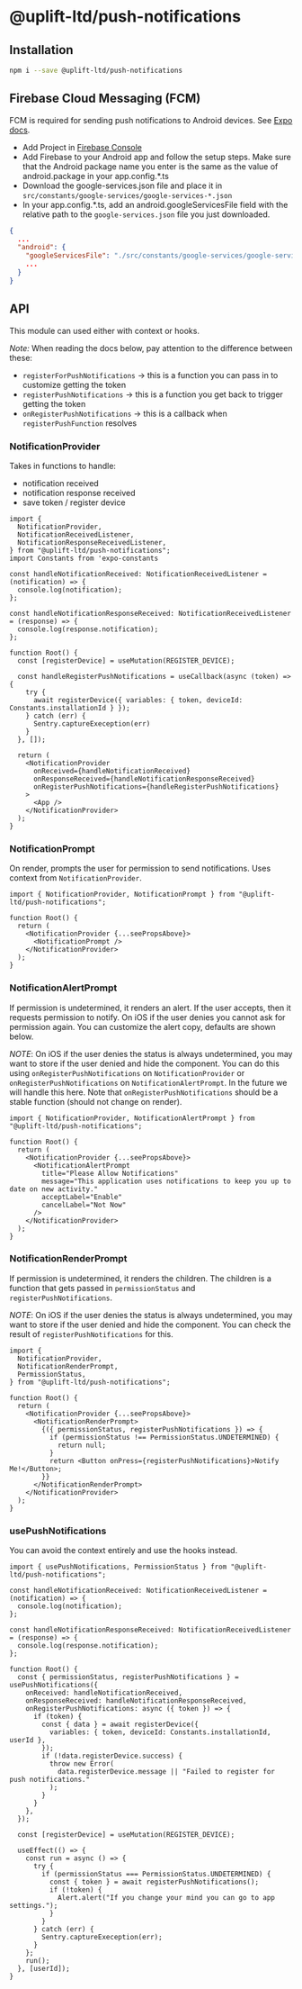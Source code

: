 # @uplift-ltd/push-notifications

## Installation

```sh
npm i --save @uplift-ltd/push-notifications
```

## Firebase Cloud Messaging (FCM)

FCM is required for sending push notifications to Android devices. See
[Expo docs](https://docs.expo.io/push-notifications/using-fcm/).

- Add Project in [Firebase Console](https://console.firebase.google.com/)
- Add Firebase to your Android app and follow the setup steps. Make sure that the Android package
  name you enter is the same as the value of android.package in your app.config.\*.ts
- Download the google-services.json file and place it in
  `src/constants/google-services/google-services-*.json`
- In your app.config.\*.ts, add an android.googleServicesFile field with the relative path to the
  `google-services.json` file you just downloaded.

```json
{
  ...
  "android": {
    "googleServicesFile": "./src/constants/google-services/google-services-production.json",
    ...
  }
}
```

## API

This module can used either with context or hooks.

_Note:_ When reading the docs below, pay attention to the difference between these:

- `registerForPushNotifications` -> this is a function you can pass in to customize getting the
  token
- `registerPushNotifications` -> this is a function you get back to trigger getting the token
- `onRegisterPushNotifications` -> this is a callback when `registerPushFunction` resolves

### NotificationProvider

Takes in functions to handle:

- notification received
- notification response received
- save token / register device

```tsx
import {
  NotificationProvider,
  NotificationReceivedListener,
  NotificationResponseReceivedListener,
} from "@uplift-ltd/push-notifications";
import Constants from 'expo-constants

const handleNotificationReceived: NotificationReceivedListener = (notification) => {
  console.log(notification);
};

const handleNotificationResponseReceived: NotificationReceivedListener = (response) => {
  console.log(response.notification);
};

function Root() {
  const [registerDevice] = useMutation(REGISTER_DEVICE);

  const handleRegisterPushNotifications = useCallback(async (token) => {
    try {
      await registerDevice({ variables: { token, deviceId: Constants.installationId } });
    } catch (err) {
      Sentry.captureExeception(err)
    }
  }, []);

  return (
    <NotificationProvider
      onReceived={handleNotificationReceived}
      onResponseReceived={handleNotificationResponseReceived}
      onRegisterPushNotifications={handleRegisterPushNotifications}
    >
      <App />
    </NotificationProvider>
  );
}
```

### NotificationPrompt

On render, prompts the user for permission to send notifications. Uses context from
`NotificationProvider`.

```tsx
import { NotificationProvider, NotificationPrompt } from "@uplift-ltd/push-notifications";

function Root() {
  return (
    <NotificationProvider {...seePropsAbove}>
      <NotificationPrompt />
    </NotificationProvider>
  );
}
```

### NotificationAlertPrompt

If permission is undetermined, it renders an alert. If the user accepts, then it requests permission
to notify. On iOS if the user denies you cannot ask for permission again. You can customize the
alert copy, defaults are shown below.

_NOTE_: On iOS if the user denies the status is always undetermined, you may want to store if the
user denied and hide the component. You can do this using `onRegisterPushNotifications` on
`NotificationProvider` or `onRegisterPushNotifications` on `NotificationAlertPrompt`. In the future
we will handle this here. Note that `onRegisterPushNotifications` should be a stable function
(should not change on render).

```tsx
import { NotificationProvider, NotificationAlertPrompt } from "@uplift-ltd/push-notifications";

function Root() {
  return (
    <NotificationProvider {...seePropsAbove}>
      <NotificationAlertPrompt
        title="Please Allow Notifications"
        message="This application uses notifications to keep you up to date on new activity."
        acceptLabel="Enable"
        cancelLabel="Not Now"
      />
    </NotificationProvider>
  );
}
```

### NotificationRenderPrompt

If permission is undetermined, it renders the children. The children is a function that gets passed
in `permissionStatus` and `registerPushNotifications`.

_NOTE_: On iOS if the user denies the status is always undetermined, you may want to store if the
user denied and hide the component. You can check the result of `registerPushNotifications` for
this.

```tsx
import {
  NotificationProvider,
  NotificationRenderPrompt,
  PermissionStatus,
} from "@uplift-ltd/push-notifications";

function Root() {
  return (
    <NotificationProvider {...seePropsAbove}>
      <NotificationRenderPrompt>
        {({ permissionStatus, registerPushNotifications }) => {
          if (permissionStatus !== PermissionStatus.UNDETERMINED) {
            return null;
          }
          return <Button onPress={registerPushNotifications}>Notify Me!</Button>;
        }}
      </NotificationRenderPrompt>
    </NotificationProvider>
  );
}
```

### usePushNotifications

You can avoid the context entirely and use the hooks instead.

```tsx
import { usePushNotifications, PermissionStatus } from "@uplift-ltd/push-notifications";

const handleNotificationReceived: NotificationReceivedListener = (notification) => {
  console.log(notification);
};

const handleNotificationResponseReceived: NotificationReceivedListener = (response) => {
  console.log(response.notification);
};

function Root() {
  const { permissionStatus, registerPushNotifications } = usePushNotifications({
    onReceived: handleNotificationReceived,
    onResponseReceived: handleNotificationResponseReceived,
    onRegisterPushNotifications: async ({ token }) => {
      if (token) {
        const { data } = await registerDevice({
          variables: { token, deviceId: Constants.installationId, userId },
        });
        if (!data.registerDevice.success) {
          throw new Error(
            data.registerDevice.message || "Failed to register for push notifications."
          );
        }
      }
    },
  });

  const [registerDevice] = useMutation(REGISTER_DEVICE);

  useEffect(() => {
    const run = async () => {
      try {
        if (permissionStatus === PermissionStatus.UNDETERMINED) {
          const { token } = await registerPushNotifications();
          if (!token) {
            Alert.alert("If you change your mind you can go to app settings.");
          }
        }
      } catch (err) {
        Sentry.captureExeception(err);
      }
    };
    run();
  }, [userId]);
}
```
